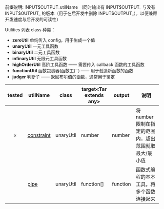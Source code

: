前缀说明: INPUT\$OUTPUT_utilName
（同时输出有 INPUT\$OUTPUT\_ 与没有 INPUT\$OUTPUT\_ 的版本（用于在后开发中删除 INPUT\$OUTPUT\_），以便兼顾开发速度与后开发的可读性）

Utilities 列表
class 种类：

- **zeroUtil** 单纯传入 config，用于生成一个值
- **unaryUtil** 一元工具函数
- **binaryUtil** 二元工具函数
- **infinaryUtil** 无限元工具函数
- **highOrderUtil** 高阶工具函数 —— 需要传入 callback 函数的工具函数
- **functionUtil** 函数包裹器(函数工厂) —— 用于创造新函数的函数
- **judger** 判断子 —— 返回布尔值的函数，通常用于鉴定

| tested | utilName                      | class     | target\<Tar extends any\> | output   | 说明                                                  |
| :----: | ----------------------------- | --------- | ------------------------- | -------- | ----------------------------------------------------- |
|   ×    | [constraint](./constraint.ts) | unaryUtil | number                    | number   | 将 number 限制在指定的范围内，超出范围就取最大/最小值 |
|        | [pipe](./pipe.ts)             | unaryUtil | function[]                | function | 函数式编程的基本工具，将多个函数连接起来              |
